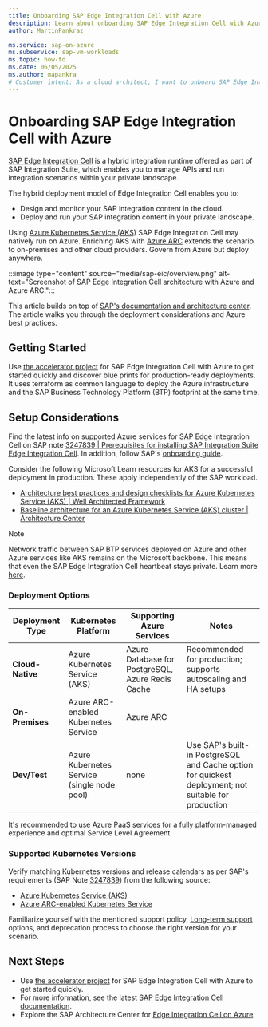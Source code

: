 ```yaml
---
title: Onboarding SAP Edge Integration Cell with Azure
description: Learn about onboarding SAP Edge Integration Cell with Azure Kubernetes Service (AKS).
author: MartinPankraz

ms.service: sap-on-azure
ms.subservice: sap-vm-workloads
ms.topic: how-to
ms.date: 06/05/2025
ms.author: mapankra
# Customer intent: As a cloud architect, I want to onboard SAP Edge Integration Cell with Azure Kubernetes Service, so that I can efficiently manage API integrations and optimize deployment across cloud and on-premises environments.
---
```


# Onboarding SAP Edge Integration Cell with Azure

[SAP Edge Integration Cell](https://help.sap.com/docs/integration-suite/sap-integration-suite/what-is-sap-integration-suite-edge-integration-cell) is a hybrid integration runtime offered as part of SAP Integration Suite, which enables you to manage APIs and run integration scenarios within your private landscape.

The hybrid deployment model of Edge Integration Cell enables you to:

- Design and monitor your SAP integration content in the cloud.
- Deploy and run your SAP integration content in your private landscape.

Using [Azure Kubernetes Service (AKS)](/azure/aks/) SAP Edge Integration Cell may natively run on Azure. Enriching AKS with [Azure ARC](/azure/azure-arc/kubernetes/overview) extends the scenario to on-premises and other cloud providers. Govern from Azure but deploy anywhere.

:::image type="content" source="media/sap-eic/overview.png" alt-text="Screenshot of SAP Edge Integration Cell architecture with Azure and Azure ARC.":::

This article builds on top of [SAP's documentation and architecture center](https://architecture.learning.sap.com/docs/ref-arch/263f576c90/2). The article walks you through the deployment considerations and Azure best practices.

## Getting Started

Use [the accelerator project](https://github.com/Azure/sap-edge-integration-cell-on-azure-accelerator) for SAP Edge Integration Cell with Azure to get started quickly and discover blue prints for production-ready deployments. It uses terraform as common language to deploy the Azure infrastructure and the SAP Business Technology Platform (BTP) footprint at the same time.

## Setup Considerations

Find the latest info on supported Azure services for SAP Edge Integration Cell on SAP note [3247839 | Prerequisites for installing SAP Integration Suite Edge Integration Cell](https://me.sap.com/notes/3247839). In addition, follow SAP's [onboarding guide](https://help.sap.com/docs/integration-suite/sap-integration-suite/before-you-start).

Consider the following Microsoft Learn resources for AKS for a successful deployment in production. These apply independently of the SAP workload.

- [Architecture best practices and design checklists for Azure Kubernetes Service (AKS) | Well Architected Framework](/azure/well-architected/service-guides/azure-kubernetes-service)
- [Baseline architecture for an Azure Kubernetes Service (AKS) cluster | Architecture Center](/azure/architecture/reference-architectures/containers/aks/baseline-aks)

> [!NOTE]
> Network traffic between SAP BTP services deployed on Azure and other Azure services like AKS remains on the Microsoft backbone. This means that even the SAP Edge Integration Cell heartbeat stays private. Learn more [here](/azure/virtual-network/virtual-networks-udr-overview#default-route).

### Deployment Options

| Deployment Type | Kubernetes Platform | Supporting Azure Services | Notes |
|-----------------|---------------------|---------------------|-------|
| **Cloud-Native** | Azure Kubernetes Service (AKS) | Azure Database for PostgreSQL, Azure Redis Cache | Recommended for production; supports autoscaling and HA setups |
| **On-Premises** | Azure ARC-enabled Kubernetes Service | Azure ARC |  |
| **Dev/Test** | Azure Kubernetes Service (single node pool) | none | Use SAP's built-in PostgreSQL and Cache option for quickest deployment; not suitable for production |

It's recommended to use Azure PaaS services for a fully platform-managed experience and optimal Service Level Agreement.

### Supported Kubernetes Versions

Verify matching Kubernetes versions and release calendars as per SAP's requirements (SAP Note [3247839](https://me.sap.com/notes/3247839)) from the following source:

- [Azure Kubernetes Service (AKS)](/azure/aks/supported-kubernetes-versions)
- [Azure ARC-enabled Kubernetes Service](/azure/aks/aksarc/supported-kubernetes-versions)

Familiarize yourself with the mentioned support policy, [Long-term support](/azure/aks/long-term-support) options, and deprecation process to choose the right version for your scenario.

## Next Steps

- Use [the accelerator project](https://github.com/Azure/sap-edge-integration-cell-on-azure-accelerator) for SAP Edge Integration Cell with Azure to get started quickly.
- For more information, see the latest [SAP Edge Integration Cell documentation](https://help.sap.com/docs/integration-suite/sap-integration-suite/what-is-sap-integration-suite-edge-integration-cell).
- Explore the SAP Architecture Center for [Edge Integration Cell on Azure](https://architecture.learning.sap.com/docs/ref-arch/263f576c90/2).
